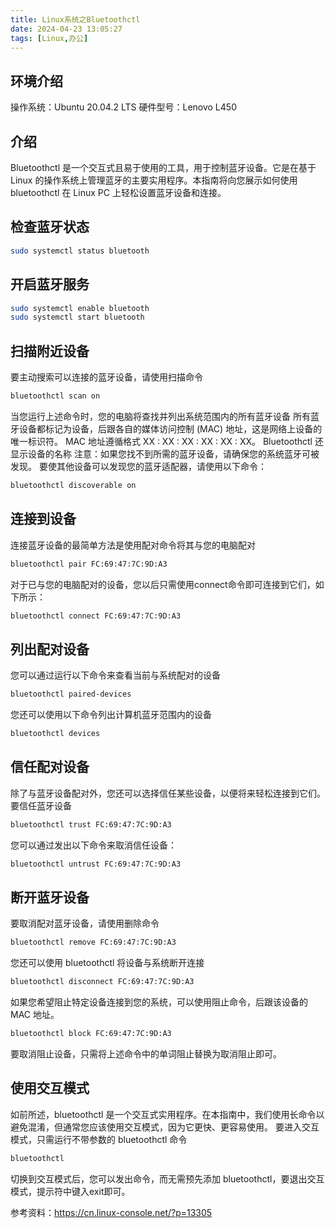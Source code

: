 ```yaml
---
title: Linux系统之Bluetoothctl
date: 2024-04-23 13:05:27
tags: [Linux,办公]
---
```


## 环境介绍
操作系统：Ubuntu 20.04.2 LTS
硬件型号：Lenovo L450

## 介绍
Bluetoothctl 是一个交互式且易于使用的工具，用于控制蓝牙设备。它是在基于 Linux 的操作系统上管理蓝牙的主要实用程序。本指南将向您展示如何使用 bluetoothctl 在 Linux PC 上轻松设置蓝牙设备和连接。

## 检查蓝牙状态

```bash
sudo systemctl status bluetooth
```
<!--more-->
## 开启蓝牙服务
```bash
sudo systemctl enable bluetooth
sudo systemctl start bluetooth
```

## 扫描附近设备
要主动搜索可以连接的蓝牙设备，请使用扫描命令
```bash
bluetoothctl scan on
```
当您运行上述命令时，您的电脑将查找并列出系统范围内的所有蓝牙设备
所有蓝牙设备都标记为设备，后跟各自的媒体访问控制 (MAC) 地址，这是网络上设备的唯一标识符。 MAC 地址遵循格式 XX : XX : XX : XX : XX : XX。 Bluetoothctl 还显示设备的名称
注意：如果您找不到所需的蓝牙设备，请确保您的系统蓝牙可被发现。
要使其他设备可以发现您的蓝牙适配器，请使用以下命令：
```bash
bluetoothctl discoverable on
```

## 连接到设备
连接蓝牙设备的最简单方法是使用配对命令将其与您的电脑配对
```bash
bluetoothctl pair FC:69:47:7C:9D:A3
```
对于已与您的电脑配对的设备，您以后只需使用connect命令即可连接到它们，如下所示：
```bash
bluetoothctl connect FC:69:47:7C:9D:A3
```

## 列出配对设备
您可以通过运行以下命令来查看当前与系统配对的设备
```bash
bluetoothctl paired-devices
```
您还可以使用以下命令列出计算机蓝牙范围内的设备
```bash
bluetoothctl devices
```

## 信任配对设备
除了与蓝牙设备配对外，您还可以选择信任某些设备，以便将来轻松连接到它们。
要信任蓝牙设备
```bash
bluetoothctl trust FC:69:47:7C:9D:A3
```
您可以通过发出以下命令来取消信任设备：
```bash
bluetoothctl untrust FC:69:47:7C:9D:A3
```

## 断开蓝牙设备
要取消配对蓝牙设备，请使用删除命令
```bash
bluetoothctl remove FC:69:47:7C:9D:A3
```
您还可以使用 bluetoothctl 将设备与系统断开连接
```bash
bluetoothctl disconnect FC:69:47:7C:9D:A3
```
如果您希望阻止特定设备连接到您的系统，可以使用阻止命令，后跟该设备的 MAC 地址。
```bash
bluetoothctl block FC:69:47:7C:9D:A3
```
要取消阻止设备，只需将上述命令中的单词阻止替换为取消阻止即可。

## 使用交互模式
如前所述，bluetoothctl 是一个交互式实用程序。在本指南中，我们使用长命令以避免混淆，但通常您应该使用交互模式，因为它更快、更容易使用。
要进入交互模式，只需运行不带参数的 bluetoothctl 命令
```bash
bluetoothctl
```
切换到交互模式后，您可以发出命令，而无需预先添加 bluetoothctl，要退出交互模式，提示符中键入exit即可。

参考资料：https://cn.linux-console.net/?p=13305